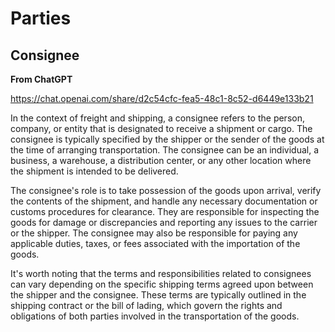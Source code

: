 # Parties

## Consignee

**From ChatGPT**

https://chat.openai.com/share/d2c54cfc-fea5-48c1-8c52-d6449e133b21

In the context of freight and shipping, a consignee refers to the person, company, or entity that is designated to receive a shipment or cargo. The consignee is typically specified by the shipper or the sender of the goods at the time of arranging transportation. The consignee can be an individual, a business, a warehouse, a distribution center, or any other location where the shipment is intended to be delivered.

The consignee's role is to take possession of the goods upon arrival, verify the contents of the shipment, and handle any necessary documentation or customs procedures for clearance. They are responsible for inspecting the goods for damage or discrepancies and reporting any issues to the carrier or the shipper. The consignee may also be responsible for paying any applicable duties, taxes, or fees associated with the importation of the goods.

It's worth noting that the terms and responsibilities related to consignees can vary depending on the specific shipping terms agreed upon between the shipper and the consignee. These terms are typically outlined in the shipping contract or the bill of lading, which govern the rights and obligations of both parties involved in the transportation of the goods.
